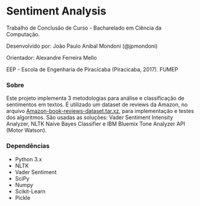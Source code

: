 # Sentiment Analysis

Trabalho de Conclusão de Curso - Bacharelado em Ciência da Computação.

Desenvolvido por: João Paulo Anibal Mondoni (@jpmondoni)

Orientador: Alexandre Ferreira Mello

EEP - Escola de Engenharia de Piracicaba (Piracicaba, 2017).
FUMEP

### Sobre

Este projeto implementa 3 metodologias para análise e classificação de sentimentos em textos.
É utilizado um dataset de reviews da Amazon, no arquivo [Amazon-book-reviews-dataset.tar.xz](Amazon-book-reviews-dataset.tar.xz), para implementação e testes dos algoritmos.
São usadas as soluções: Vader Sentiment Intensity Analyzer, NLTK Naive Bayes Classifier e IBM Bluemix Tone Analyzer API (Motor Watson).

### Dependências

- Python 3.x
- NLTK 
- Vader Sentiment
- SciPy
- Numpy
- Scikit-Learn
- Pickle
